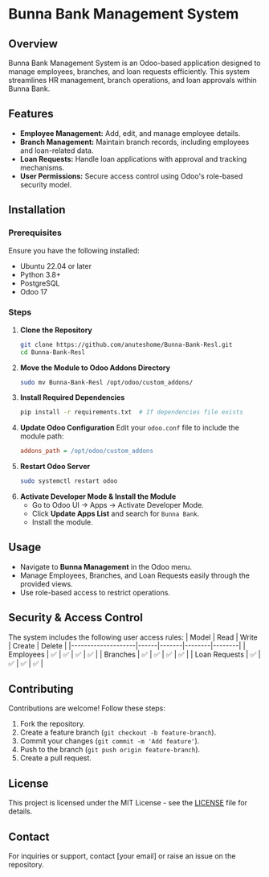 # Bunna Bank Management System

## Overview
Bunna Bank Management System is an Odoo-based application designed to manage employees, branches, and loan requests efficiently. This system streamlines HR management, branch operations, and loan approvals within Bunna Bank.

## Features
- **Employee Management:** Add, edit, and manage employee details.
- **Branch Management:** Maintain branch records, including employees and loan-related data.
- **Loan Requests:** Handle loan applications with approval and tracking mechanisms.
- **User Permissions:** Secure access control using Odoo's role-based security model.

## Installation
### Prerequisites
Ensure you have the following installed:
- Ubuntu 22.04 or later
- Python 3.8+
- PostgreSQL
- Odoo 17

### Steps
1. **Clone the Repository**
   ```bash
   git clone https://github.com/anuteshome/Bunna-Bank-Resl.git
   cd Bunna-Bank-Resl
   ```
2. **Move the Module to Odoo Addons Directory**
   ```bash
   sudo mv Bunna-Bank-Resl /opt/odoo/custom_addons/
   ```
3. **Install Required Dependencies**
   ```bash
   pip install -r requirements.txt  # If dependencies file exists
   ```
4. **Update Odoo Configuration**
   Edit your `odoo.conf` file to include the module path:
   ```ini
   addons_path = /opt/odoo/custom_addons
   ```
5. **Restart Odoo Server**
   ```bash
   sudo systemctl restart odoo
   ```
6. **Activate Developer Mode & Install the Module**
   - Go to Odoo UI → Apps → Activate Developer Mode.
   - Click **Update Apps List** and search for `Bunna Bank`.
   - Install the module.

## Usage
- Navigate to **Bunna Management** in the Odoo menu.
- Manage Employees, Branches, and Loan Requests easily through the provided views.
- Use role-based access to restrict operations.

## Security & Access Control
The system includes the following user access rules:
| Model              | Read | Write | Create | Delete |
|--------------------|------|-------|--------|--------|
| Employees         | ✅   | ✅    | ✅     | ✅     |
| Branches         | ✅   | ✅    | ✅     | ✅     |
| Loan Requests    | ✅   | ✅    | ✅     | ✅     |

## Contributing
Contributions are welcome! Follow these steps:
1. Fork the repository.
2. Create a feature branch (`git checkout -b feature-branch`).
3. Commit your changes (`git commit -m 'Add feature'`).
4. Push to the branch (`git push origin feature-branch`).
5. Create a pull request.

## License
This project is licensed under the MIT License - see the [LICENSE](LICENSE) file for details.

## Contact
For inquiries or support, contact [your email] or raise an issue on the repository.

